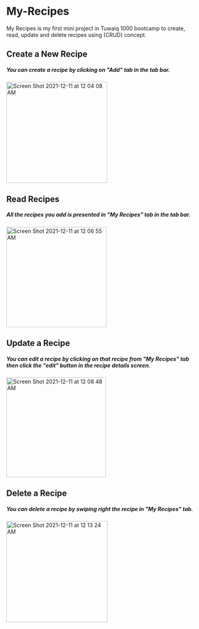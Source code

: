 # My-Recipes
My Recipes is my first  mini project in Tuwaiq 1000 bootcamp to create, read, update and delete recipes using (CRUD) concept.

## Create a New Recipe
##### You can create a recipe by clicking on "Add" tab in the tab bar.
<img width="263" alt="Screen Shot 2021-12-11 at 12 04 08 AM" src="https://user-images.githubusercontent.com/60599498/145641139-be1fca62-d1cf-4a3a-b748-02e0cfd65ac3.png">

## Read Recipes
##### All the recipes you add is presented in "My Recipes" tab in the tab bar.
<img width="261" alt="Screen Shot 2021-12-11 at 12 06 55 AM" src="https://user-images.githubusercontent.com/60599498/145641429-bed15e53-5ecc-43d4-aa98-094ac8c01cb2.png">

## Update a Recipe
##### You can edit a recipe by clicking on that recipe from "My Recipes" tab then click the "edit" button in the recipe details screen.
<img width="260" alt="Screen Shot 2021-12-11 at 12 08 48 AM" src="https://user-images.githubusercontent.com/60599498/145641591-bfdffddf-469a-4e5c-b0bf-6fff369491fc.png">

## Delete a Recipe
##### You can delete a recipe by swiping right the recipe in "My Recipes" tab.
<img width="264" alt="Screen Shot 2021-12-11 at 12 13 24 AM" src="https://user-images.githubusercontent.com/60599498/145642061-2c552a74-6d60-43f6-a737-cc7bb658ff0e.png">

